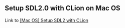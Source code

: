 Setup SDL2.0 with CLion on Mac OS
---

Link to [[Mac OS] Setup SDL2 with CLion](https://devahoy.com/setup-sdl2-with-clion-on-mac-os/)
